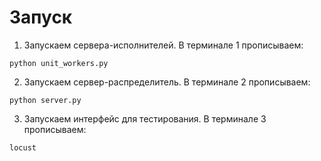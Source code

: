 # Запуск
1. Запускаем сервера-исполнителей. В терминале 1 прописываем:
```
python unit_workers.py
```
2. Запускаем сервер-распределитель. В терминале 2 прописываем:
```
python server.py
```
3. Запускаем интерфейс для тестирования. В терминале 3 прописываем:
```
locust
```